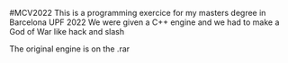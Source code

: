 #MCV2022
This is a programming exercice for my masters degree in Barcelona UPF 2022
We were given a C++ engine and we had to make a God of War like hack and slash

The original engine is on the .rar


